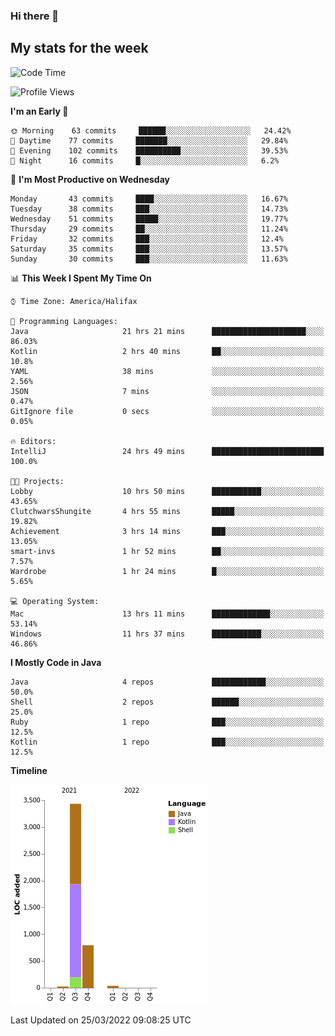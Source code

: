 ### Hi there 👋

## My stats for the week
<!--START_SECTION:waka-->
![Code Time](http://img.shields.io/badge/Code%20Time-121%20hrs%2020%20mins-blue)

![Profile Views](http://img.shields.io/badge/Profile%20Views-17-blue)

**I'm an Early 🐤** 

```text
🌞 Morning    63 commits     ██████░░░░░░░░░░░░░░░░░░░   24.42% 
🌆 Daytime    77 commits     ███████░░░░░░░░░░░░░░░░░░   29.84% 
🌃 Evening    102 commits    ██████████░░░░░░░░░░░░░░░   39.53% 
🌙 Night      16 commits     █░░░░░░░░░░░░░░░░░░░░░░░░   6.2%

```
📅 **I'm Most Productive on Wednesday** 

```text
Monday       43 commits     ████░░░░░░░░░░░░░░░░░░░░░   16.67% 
Tuesday      38 commits     ███░░░░░░░░░░░░░░░░░░░░░░   14.73% 
Wednesday    51 commits     █████░░░░░░░░░░░░░░░░░░░░   19.77% 
Thursday     29 commits     ██░░░░░░░░░░░░░░░░░░░░░░░   11.24% 
Friday       32 commits     ███░░░░░░░░░░░░░░░░░░░░░░   12.4% 
Saturday     35 commits     ███░░░░░░░░░░░░░░░░░░░░░░   13.57% 
Sunday       30 commits     ███░░░░░░░░░░░░░░░░░░░░░░   11.63%

```


📊 **This Week I Spent My Time On** 

```text
⌚︎ Time Zone: America/Halifax

💬 Programming Languages: 
Java                     21 hrs 21 mins      █████████████████████░░░░   86.03% 
Kotlin                   2 hrs 40 mins       ██░░░░░░░░░░░░░░░░░░░░░░░   10.8% 
YAML                     38 mins             ░░░░░░░░░░░░░░░░░░░░░░░░░   2.56% 
JSON                     7 mins              ░░░░░░░░░░░░░░░░░░░░░░░░░   0.47% 
GitIgnore file           0 secs              ░░░░░░░░░░░░░░░░░░░░░░░░░   0.05%

🔥 Editors: 
IntelliJ                 24 hrs 49 mins      █████████████████████████   100.0%

🐱‍💻 Projects: 
Lobby                    10 hrs 50 mins      ███████████░░░░░░░░░░░░░░   43.65% 
ClutchwarsShungite       4 hrs 55 mins       █████░░░░░░░░░░░░░░░░░░░░   19.82% 
Achievement              3 hrs 14 mins       ███░░░░░░░░░░░░░░░░░░░░░░   13.05% 
smart-invs               1 hr 52 mins        ██░░░░░░░░░░░░░░░░░░░░░░░   7.57% 
Wardrobe                 1 hr 24 mins        █░░░░░░░░░░░░░░░░░░░░░░░░   5.65%

💻 Operating System: 
Mac                      13 hrs 11 mins      █████████████░░░░░░░░░░░░   53.14% 
Windows                  11 hrs 37 mins      ███████████░░░░░░░░░░░░░░   46.86%

```

**I Mostly Code in Java** 

```text
Java                     4 repos             ████████████░░░░░░░░░░░░░   50.0% 
Shell                    2 repos             ██████░░░░░░░░░░░░░░░░░░░   25.0% 
Ruby                     1 repo              ███░░░░░░░░░░░░░░░░░░░░░░   12.5% 
Kotlin                   1 repo              ███░░░░░░░░░░░░░░░░░░░░░░   12.5%

```


**Timeline**

![Chart not found](https://raw.githubusercontent.com/lyndseyy/lyndseyy/main/charts/bar_graph.png) 


 Last Updated on 25/03/2022 09:08:25 UTC
<!--END_SECTION:waka-->